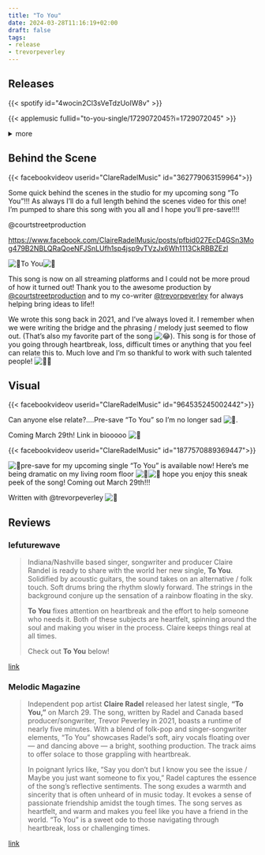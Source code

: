```yaml
---
title: "To You"
date: 2024-03-28T11:16:19+02:00
draft: false
tags:
- release
- trevorpeverley
---
```


## Releases

{{< spotify id="4wocin2Cl3sVeTdzUoIW8v" >}}

{{< applemusic fullid="to-you-single/1729072045?i=1729072045" >}}

<details><summary>more</summary>
	{{< amazonmusic id="B0CTLMZRSV" >}}
	{{< deezer id="542158172" >}}
</details>

## Behind the Scene

{{< facebookvideov userid="ClareRadelMusic" id="362779063159964">}}

Some quick behind the scenes in the studio for my upcoming song “To You”!!! As always I’ll do a full length behind the scenes video for this one! I’m pumped to share this song with you all and I hope you’ll pre-save!!!! 

@courtstreetproduction

https://www.facebook.com/ClaireRadelMusic/posts/pfbid027EcD4GSn3Mog479B2NBLQRaQoeNFJSnLUfh1sp4jsp9vTVzJx6Wh1113CkRBBZEzl

![🥀](https://static.xx.fbcdn.net/images/emoji.php/v9/td/1/16/1f940.png)To You![🥀](https://static.xx.fbcdn.net/images/emoji.php/v9/td/1/16/1f940.png)

This song is now on all streaming platforms and I could not be more proud of how it turned out! Thank you to the awesome production by [@courtstreetproduction](https://www.instagram.com/_u/courtstreetproduction) and to my co-writer [@trevorpeverley](https://www.instagram.com/_u/trevorpeverley) for always helping bring ideas to life!!

We wrote this song back in 2021, and I’ve always loved it. I remember when we were writing the bridge and the phrasing / melody just seemed to flow out. (That’s also my favorite part of the song ![😂](https://static.xx.fbcdn.net/images/emoji.php/v9/td0/1/16/1f602.png)). This song is for those of you going through heartbreak, loss, difficult times or anything that you feel can relate this to. Much love and I’m so thankful to work with such talented people! ![🫶🏼](https://static.xx.fbcdn.net/images/emoji.php/v9/t85/1/16/1faf6_1f3fc.png)

## Visual

{{< facebookvideov userid="ClareRadelMusic" id="964535245002442">}}

Can anyone else relate?….Pre-save “To You” so I’m no longer sad ![🥲](https://static.xx.fbcdn.net/images/emoji.php/v9/tec/1/16/1f972.png). 

Coming March 29th! Link in biooooo ![🥰](https://static.xx.fbcdn.net/images/emoji.php/v9/tea/1/16/1f970.png)

{{< facebookvideov userid="ClareRadelMusic" id="1877570889369447">}}

![🥀](https://static.xx.fbcdn.net/images/emoji.php/v9/td/1/16/1f940.png)pre-save for my upcoming single “To You” is available now! Here’s me being dramatic on my living room floor ![🥲](https://static.xx.fbcdn.net/images/emoji.php/v9/tec/1/16/1f972.png)![🥀](https://static.xx.fbcdn.net/images/emoji.php/v9/td/1/16/1f940.png) hope you enjoy this sneak peek of the song! Coming out March 29th!!! 

Written with @trevorpeverley ![🥀](https://static.xx.fbcdn.net/images/emoji.php/v9/td/1/16/1f940.png)

## Reviews

### lefuturewave

> Indiana/Nashville based singer, songwriter and producer Claire Randel is ready to share with the world her new single, **To You**. Solidified by acoustic guitars, the sound takes on an alternative / folk touch. Soft drums bring the rhythm slowly forward. The strings in the background conjure up the sensation of a rainbow floating in the sky.
>
> **To You** fixes attention on heartbreak and the effort to help someone who needs it. Both of these subjects are heartfelt, spinning around the soul and making you wiser in the process. Claire keeps things real at all times.
>
> Check out **To You** below!

[link](https://lefuturewave.com/2024/04/05/claire-radel-to-you/)

### Melodic Magazine

> Independent pop artist **Claire Radel** released her latest single, **“To You,”** on March 29. The song, written by Radel and Canada based producer/songwriter, Trevor Peverley in 2021, boasts a runtime of nearly five minutes. With a blend of folk-pop and singer-songwriter elements, “To You” showcases Radel’s soft, airy vocals floating over — and dancing above — a bright, soothing production. The track aims to offer solace to those grappling with heartbreak. 
>
> In poignant lyrics like, “Say you don’t but I know you see the issue / Maybe you just want someone to fix you,” Radel captures the essence of the song’s reflective sentiments. The song exudes a warmth and sincerity that is often unheard of in music today. It evokes a sense of passionate friendship amidst the tough times. The song serves as heartfelt, and warm and makes you feel like you have a friend in the world. “To You” is a sweet ode to those navigating through heartbreak, loss or challenging times.

[link](https://www.melodicmag.com/2024/04/12/claire-radels-to-you-is-a-sweet-ode-to-those-navigating-through-heartbreak/)
